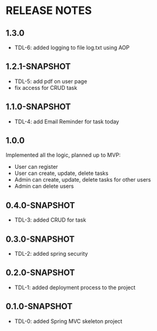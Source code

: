 # RELEASE NOTES

## 1.3.0
* TDL-6: added logging to file log.txt using AOP

## 1.2.1-SNAPSHOT
* TDL-5: add pdf on user page
* fix access for CRUD task

## 1.1.0-SNAPSHOT
* TDL-4: add Email Reminder for task today

## 1.0.0
Implemented all the logic, planned up to MVP:
* User can register
* User can create, update, delete tasks
* Admin can create, update, delete tasks for other users
* Admin can delete users

## 0.4.0-SNAPSHOT

* TDL-3: added CRUD for task

## 0.3.0-SNAPSHOT

* TDL-2: added spring security

## 0.2.0-SNAPSHOT

* TDL-1: added deployment process to the project

## 0.1.0-SNAPSHOT

* TDL-0: added Spring MVC skeleton project